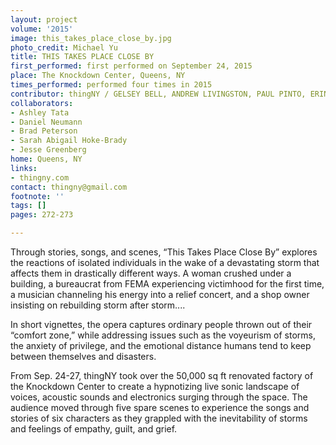 ```yaml
---
layout: project
volume: '2015'
image: this_takes_place_close_by.jpg
photo_credit: Michael Yu
title: THIS TAKES PLACE CLOSE BY
first_performed: first performed on September 24, 2015
place: The Knockdown Center, Queens, NY
times_performed: performed four times in 2015
contributor: thingNY / GELSEY BELL, ANDREW LIVINGSTON, PAUL PINTO, ERIN ROGERS, DAVE RUDER, JEFFREY YOUNG
collaborators:
- Ashley Tata
- Daniel Neumann
- Brad Peterson
- Sarah Abigail Hoke-Brady
- Jesse Greenberg
home: Queens, NY
links:
- thingny.com
contact: thingny@gmail.com
footnote: ''
tags: []
pages: 272-273

---
```


Through stories, songs, and scenes, “This Takes Place Close By” explores the reactions of isolated individuals in the wake of a devastating storm that affects them in drastically different ways. A woman crushed under a building, a bureaucrat from FEMA experiencing victimhood for the first time, a musician channeling his energy into a relief concert, and a shop owner insisting on rebuilding storm after storm....

In short vignettes, the opera captures ordinary people thrown out of their “comfort zone,” while addressing issues such as the voyeurism of storms, the anxiety of privilege, and the emotional distance humans tend to keep between themselves and disasters.

From Sep. 24-27, thingNY took over the 50,000 sq ft renovated factory of the Knockdown Center to create a hypnotizing live sonic landscape of voices, acoustic sounds and electronics surging through the space. The audience moved through five spare scenes to experience the songs and stories of six characters as they grappled with the inevitability of storms and feelings of empathy, guilt, and grief.
